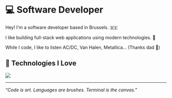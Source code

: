 # 💻 Software Developer

Hey! I'm a software developer based in Brussels. 🇧🇪

I like building full-stack web applications using modern technologies. 🧰

While I code, I like to listen AC/DC, Van Halen, Metallica... (Thanks dad 🤟)

## 🧬 Technologies I Love

[![](https://skillicons.dev/icons?i=bash,c,go,typescript,react,next,tailwindcss,prisma,postgresql,linux,kali,github,docker,aws)](https://skillicons.dev)

---

*“Code is art. Languages are brushes. Terminal is the canvas.”*
